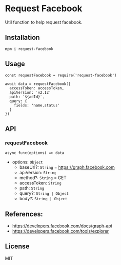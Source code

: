 # Request Facebook

Util function to help request facebook.

## Installation

```
npm i request-facebook
``` 

## Usage

```
const requestFacebook = require('request-facebook')

await data = requestFacebook({
  accessToken: accessToken,
  apiVersion: 'v2.12'
  path: `${adId}`,
  query: {
    fields: 'name,status'
  }
})
```


## API

### requestFacebook

`async func(options) => data`

- options: `Object`
  - baseUrl?: `String` = https://graph.facebook.com
  - apiVersion: `String`
  - method?: `String` = GET
  - accessToken: `String`
  - path: `String`
  - query?: `String | Object`
  - body?: `String | Object`

## References:

- https://developers.facebook.com/docs/graph-api
- https://developers.facebook.com/tools/explorer

## License

MIT
